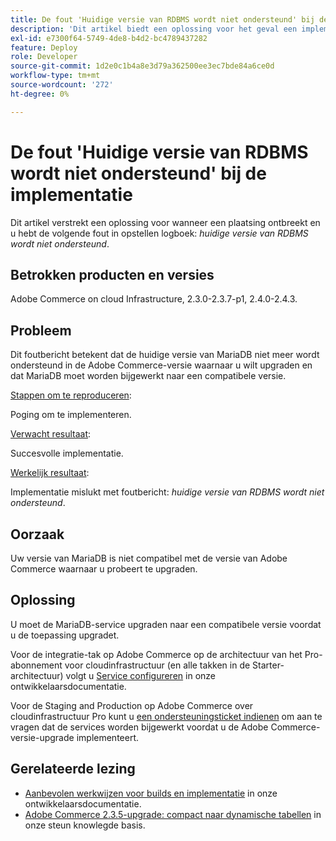 ```yaml
---
title: De fout 'Huidige versie van RDBMS wordt niet ondersteund' bij de implementatie
description: 'Dit artikel biedt een oplossing voor het geval een implementatie mislukt en u hebt de volgende fout in het implementatielogboek: *current versie van RDBMS wordt niet ondersteund*.'
exl-id: e7300f64-5749-4de8-b4d2-bc4789437282
feature: Deploy
role: Developer
source-git-commit: 1d2e0c1b4a8e3d79a362500ee3ec7bde84a6ce0d
workflow-type: tm+mt
source-wordcount: '272'
ht-degree: 0%

---
```


# De fout &#39;Huidige versie van RDBMS wordt niet ondersteund&#39; bij de implementatie

Dit artikel verstrekt een oplossing voor wanneer een plaatsing ontbreekt en u hebt de volgende fout in opstellen logboek: *huidige versie van RDBMS wordt niet ondersteund*.

## Betrokken producten en versies

Adobe Commerce on cloud Infrastructure, 2.3.0-2.3.7-p1, 2.4.0-2.4.3.

## Probleem

Dit foutbericht betekent dat de huidige versie van MariaDB niet meer wordt ondersteund in de Adobe Commerce-versie waarnaar u wilt upgraden en dat MariaDB moet worden bijgewerkt naar een compatibele versie.


<u>Stappen om te reproduceren</u>:

Poging om te implementeren.

<u>Verwacht resultaat</u>:

Succesvolle implementatie.

<u>Werkelijk resultaat</u>:

Implementatie mislukt met foutbericht: *huidige versie van RDBMS wordt niet ondersteund*.

## Oorzaak

Uw versie van MariaDB is niet compatibel met de versie van Adobe Commerce waarnaar u probeert te upgraden.

## Oplossing

U moet de MariaDB-service upgraden naar een compatibele versie voordat u de toepassing upgradet.


Voor de integratie-tak op Adobe Commerce op de architectuur van het Pro-abonnement voor cloudinfrastructuur (en alle takken in de Starter-architectuur) volgt u [Service configureren](https://devdocs.magento.com/cloud/project/services.html) in onze ontwikkelaarsdocumentatie.

Voor de Staging and Production op Adobe Commerce over cloudinfrastructuur Pro kunt u [een ondersteuningsticket indienen](/help/help-center-guide/help-center/magento-help-center-user-guide.md#submit-ticket) om aan te vragen dat de services worden bijgewerkt voordat u de Adobe Commerce-versie-upgrade implementeert.


## Gerelateerde lezing

* [Aanbevolen werkwijzen voor builds en implementatie](https://devdocs.magento.com/cloud/reference/discover-deploy.html#best-practices) in onze ontwikkelaarsdocumentatie.
* [Adobe Commerce 2.3.5-upgrade: compact naar dynamische tabellen](https://experienceleague.adobe.com/docs/commerce-operations/implementation-playbook/best-practices/maintenance/commerce-235-upgrade-prerequisites-mariadb.html) in onze steun knowlegde basis.
